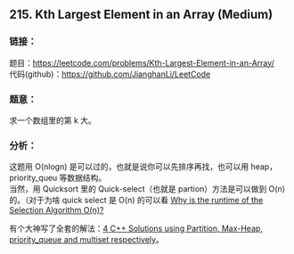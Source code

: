 ## 215. Kth Largest Element in an Array (Medium)

### **链接**：
题目：https://leetcode.com/problems/Kth-Largest-Element-in-an-Array/  
代码(github)：https://github.com/JianghanLi/LeetCode

### **题意**：

求一个数组里的第 k 大。

### **分析**：

这题用 O(nlogn) 是可以过的，也就是说你可以先排序再找，也可以用 heap，priority_queu 等数据结构。  
当然，用 Quicksort 里的 Quick-select（也就是 partion）方法是可以做到 O(n) 的。（对于为啥 quick select 是 O(n) 的可以看 [Why is the runtime of the Selection Algorithm O(n)?](http://stackoverflow.com/questions/8783408/why-is-the-runtime-of-the-selection-algorithm-on)  

有个大神写了全套的解法：[4 C++ Solutions using Partition, Max-Heap, priority_queue and multiset respectively](https://leetcode.com/discuss/38336/solutions-partition-priority_queue-multiset-respectively)。
